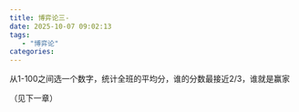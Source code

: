 ```yaml
---
title: 博弈论三-
date: 2025-10-07 09:02:13
tags: 
   - "博弈论"
categories:
---
```





从1-100之间选一个数字，统计全班的平均分，谁的分数最接近2/3，谁就是赢家

（见下一章）